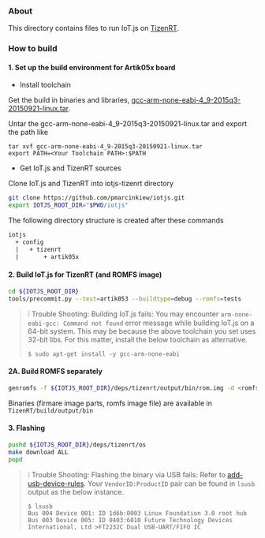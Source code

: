 ### About

This directory contains files to run IoT.js on [TizenRT](https://github.com/Samsung/TizenRT).


### How to build

#### 1. Set up the build environment for Artik05x board

* Install toolchain

Get the build in binaries and libraries, [gcc-arm-none-eabi-4_9-2015q3-20150921-linux.tar](https://launchpad.net/gcc-arm-embedded/4.9/4.9-2015-q3-update).

Untar the gcc-arm-none-eabi-4_9-2015q3-20150921-linux.tar and export the path like

```
tar xvf gcc-arm-none-eabi-4_9-2015q3-20150921-linux.tar
export PATH=<Your Toolchain PATH>:$PATH
```

* Get IoT.js and TizenRT sources

Clone IoT.js and TizenRT into iotjs-tizenrt directory

```bash
git clone https://github.com/pmarcinkiew/iotjs.git
export IOTJS_ROOT_DIR="$PWD/iotjs"
```
The following directory structure is created after these commands

```bash
iotjs
  + config
  |   + tizenrt
  |       + artik05x
```

#### 2. Build IoT.js for TizenRT (and ROMFS image)

```bash
cd ${IOTJS_ROOT_DIR}
tools/precommit.py --test=artik053 --buildtype=debug --romfs=tests
```

> :grey_exclamation: Trouble Shooting: Building IoT.js fails: You may encounter `arm-none-eabi-gcc: Command not found` error message while building IoT.js on a 64-bit system. This may be because the above toolchain you set uses 32-bit libs. For this matter, install the below toolchain as alternative.
> ```
> $ sudo apt-get install -y gcc-arm-none-eabi 
> ```


#### 2A. Build ROMFS separately

```bash
genromfs -f ${IOTJS_ROOT_DIR}/deps/tizenrt/output/bin/rom.img -d <romfs contentdir> -V "NuttXBootVol"
```

Binaries (firmare image parts, romfs image file) are available in `TizenRT/build/output/bin`

#### 3. Flashing

```bash
pushd ${IOTJS_ROOT_DIR}/deps/tizenrt/os
make download ALL
popd
```
> :grey_exclamation: Trouble Shooting: Flashing the binary via USB fails: Refer to [add-usb-device-rules](https://github.com/Samsung/TizenRT/blob/master/build/configs/artik053/README.md#add-usb-device-rules). Your `VendorID:ProductID` pair can be found in `lsusb` output as the below instance.
>
>```
>$ lsusb
>Bus 004 Device 001: ID 1d6b:0003 Linux Foundation 3.0 root hub
>Bus 003 Device 005: ID 0403:6010 Future Technology Devices International, Ltd >FT2232C Dual USB-UART/FIFO IC
>```
